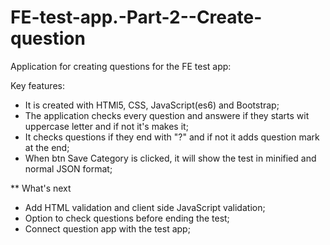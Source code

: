 # FE-test-app.-Part-2--Create-question

Application for creating questions for the FE test app:

Key features:

* It is created  with HTMl5, CSS, JavaScript(es6) and Bootstrap;
* The application checks every question and answere if they starts wit uppercase letter and if not it's makes it;
* It checks questions  if they end with "?" and if not it adds question mark at the end;
* When btn Save Category is clicked, it will show the test in minified and normal JSON format;

** What's next

* Add HTML validation and  client side JavaScript validation;
* Option to check  questions before ending the test;
* Connect  question app with the test app;

